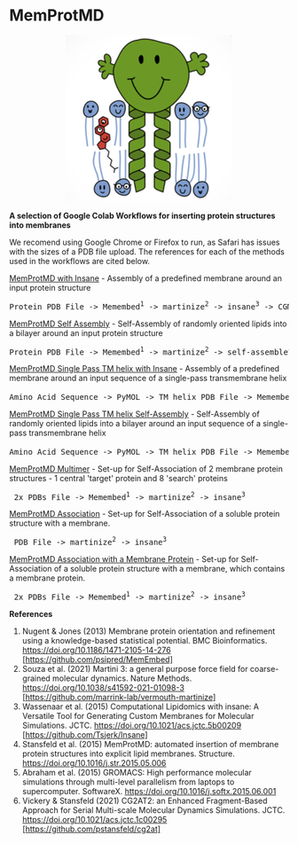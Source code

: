 # MemProtMD

<p align="center">
  <img width="300" src="mr-membrane-protein.png">
</p>

<b>A selection of Google Colab Workflows for inserting protein structures into membranes</b>

We recomend using Google Chrome or Firefox to run, as Safari has issues with the sizes of a PDB file upload.
The references for each of the methods used in the workflows are cited below. 

<u>[MemProtMD with Insane](https://colab.research.google.com/github/pstansfeld/MemProtMD/blob/main/MemProtMD_insane.ipynb)</u> - Assembly of a predefined membrane around an input protein structure

<pre>Protein PDB File -> Memembed<sup>1</sup> -> martinize<sup>2</sup> -> insane<sup>3</sup> -> CGMD<sup>5</sup> -> CG2AT<sup>6</sup> -> Atomistic PDB in membrane</pre>


<u>[MemProtMD Self Assembly](https://colab.research.google.com/github/pstansfeld/MemProtMD/blob/main/MemProtMD_Self_Assembly.ipynb)</u> - Self-Assembly of randomly oriented lipids into a bilayer around an input protein structure

<pre>Protein PDB File -> Memembed<sup>1</sup> -> martinize<sup>2</sup> -> self-assemble<sup>4</sup> -> CGMD<sup>5</sup> -> CG2AT<sup>6</sup> -> Atomistic PDB in membrane</pre>

<u>[MemProtMD Single Pass TM helix with Insane](https://colab.research.google.com/github/pstansfeld/MemProtMD/blob/main/MemProtMD_Single_Pass_insane.ipynb)</u> - Assembly of a predefined membrane around an input sequence of a single-pass transmembrane helix

<pre>Amino Acid Sequence -> PyMOL -> TM helix PDB File -> Memembed<sup>1</sup> -> martinize<sup>2</sup> -> insane<sup>3</sup> -> CGMD<sup>5</sup> -> CG2AT<sup>6</sup> -> Atomistic PDB in membrane</pre>


<u>[MemProtMD Single Pass TM helix Self-Assembly](https://colab.research.google.com/github/pstansfeld/MemProtMD/blob/main/MemProtMD_Single_Pass_Self_Assembly.ipynb)</u> - Self-Assembly of randomly oriented lipids into a bilayer around an input sequence of a single-pass transmembrane helix

<pre>Amino Acid Sequence -> PyMOL -> TM helix PDB File -> Memembed<sup>1</sup> -> martinize<sup>2</sup> -> self-assemble<sup>4</sup> -> CGMD<sup>5</sup> -> CG2AT<sup>6</sup> -> Atomistic PDB in membrane</pre>

<u>[MemProtMD Multimer](https://colab.research.google.com/github/pstansfeld/MemProtMD/blob/main/MemProtMD_multimer.ipynb)</u> - Set-up for Self-Association of 2 membrane protein structures - 1 central 'target' protein and 8 'search' proteins

<pre> 2x PDBs File -> Memembed<sup>1</sup> -> martinize<sup>2</sup> -> insane<sup>3</sup> </pre>

<u>[MemProtMD Association](https://colab.research.google.com/github/pstansfeld/MemProtMD/blob/main/MemProtMD_Association.ipynb)</u> - Set-up for Self-Association of a soluble protein structure with a membrane.

<pre> PDB File -> martinize<sup>2</sup> -> insane<sup>3</sup> </pre>

<u>[MemProtMD Association with a Membrane Protein](https://colab.research.google.com/github/pstansfeld/MemProtMD/blob/main/MemProtMD_Association_Membrane_Protein.ipynb)</u> - Set-up for Self-Association of a soluble protein structure with a membrane, which contains a membrane protein.

<pre> 2x PDBs File -> Memembed<sup>1</sup> -> martinize<sup>2</sup> -> insane<sup>3</sup> </pre>

<b>References</b>

1. Nugent & Jones (2013) Membrane protein orientation and refinement using a knowledge-based statistical potential. BMC Bioinformatics. https://doi.org/10.1186/1471-2105-14-276 [https://github.com/psipred/MemEmbed]
2. Souza et al. (2021) Martini 3: a general purpose force field for coarse-grained molecular dynamics. Nature Methods. https://doi.org/10.1038/s41592-021-01098-3 [https://github.com/marrink-lab/vermouth-martinize]
3. Wassenaar et al. (2015) Computational Lipidomics with insane: A Versatile Tool for Generating Custom Membranes for Molecular Simulations. JCTC. https://doi.org/10.1021/acs.jctc.5b00209 [https://github.com/Tsjerk/Insane]
4. Stansfeld et al. (2015) MemProtMD: automated insertion of membrane protein structures into explicit lipid membranes. Structure. https://doi.org/10.1016/j.str.2015.05.006 
5. Abraham et al. (2015) GROMACS: High performance molecular simulations through multi-level parallelism from laptops to supercomputer. SoftwareX. https://doi.org/10.1016/j.softx.2015.06.001
6. Vickery & Stansfeld (2021) CG2AT2: an Enhanced Fragment-Based Approach for Serial Multi-scale Molecular Dynamics Simulations. JCTC. https://doi.org/10.1021/acs.jctc.1c00295 [https://github.com/pstansfeld/cg2at]
